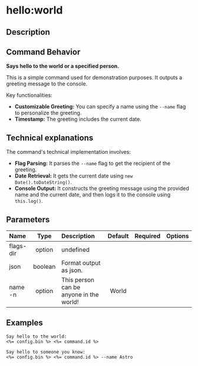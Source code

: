 <!-- This file has been generated with command 'sf hardis:doc:plugin:generate'. Please do not update it manually or it may be overwritten -->
# hello:world

## Description


## Command Behavior

**Says hello to the world or a specified person.**

This is a simple command used for demonstration purposes. It outputs a greeting message to the console.

Key functionalities:

- **Customizable Greeting:** You can specify a name using the `--name` flag to personalize the greeting.
- **Timestamp:** The greeting includes the current date.

## Technical explanations

The command's technical implementation involves:

- **Flag Parsing:** It parses the `--name` flag to get the recipient of the greeting.
- **Date Retrieval:** It gets the current date using `new Date().toDateString()`.
- **Console Output:** It constructs the greeting message using the provided name and the current date, and then logs it to the console using `this.log()`.


## Parameters

| Name        |  Type   | Description                             | Default | Required | Options |
|:------------|:-------:|:----------------------------------------|:-------:|:--------:|:-------:|
| flags-dir   | option  | undefined                               |         |          |         |
| json        | boolean | Format output as json.                  |         |          |         |
| name<br/>-n | option  | This person can be anyone in the world! |  World  |          |         |

## Examples

```shell
Say hello to the world:
<%= config.bin %> <%= command.id %>
```

```shell
Say hello to someone you know:
<%= config.bin %> <%= command.id %> --name Astro
```


